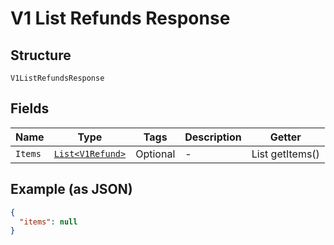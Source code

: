 
# V1 List Refunds Response

## Structure

`V1ListRefundsResponse`

## Fields

| Name | Type | Tags | Description | Getter |
|  --- | --- | --- | --- | --- |
| `Items` | [`List<V1Refund>`](../../doc/models/v1-refund.md) | Optional | - | List<V1Refund> getItems() |

## Example (as JSON)

```json
{
  "items": null
}
```


